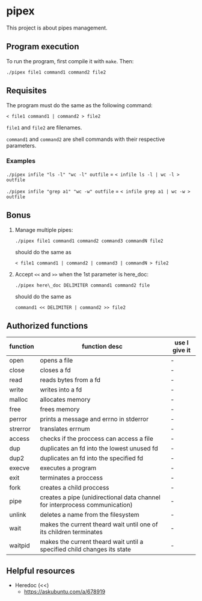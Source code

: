 # pipex
This project is about pipes management.

## Program execution
To run the program, first compile it with `make`. Then: 
```{bash}
./pipex file1 command1 command2 file2
```

## Requisites
The program must do the same as the following command:
```{bash}
< file1 command1 | command2 > file2
```

`file1` and `file2` are filenames.

`command1` and `command2` are shell commands with their respective parameters.

### Examples
`./pipex infile "ls -l" "wc -l" outfile` = `< infile ls -l | wc -l > outfile`

`./pipex infile "grep a1" "wc -w" outfile` = `< infile grep a1 | wc -w > outfile`

## Bonus
1. Manage multiple pipes:
	```{bash}
	./pipex file1 command1 command2 command3 commandN file2
	```
	should do the same as
	```{bash}
	< file1 command1 | command2 | command3 | commandN > file2
	```

2. Accept `<<` and `>>` when the 1st parameter is here_doc:
	```{bash}
	./pipex here\_doc DELIMITER command1 command2 file
	```
	should do the same as
	```{bash}
	command1 << DELIMITER | command2 >> file2
	```


## Authorized functions
| function | function desc | use I give it |
|-|-|-|
| open | opens a file |-|
| close | closes a fd |-|
| read | reads bytes from a fd |-|
| write | writes into a fd |-|
| malloc | allocates memory |-|
| free | frees memory |-|
| perror | prints a message and errno in stderror |-|
| strerror | translates errnum |-|
| access | checks if the proccess can access a file |-|
| dup | duplicates an fd into the lowest unused fd |-|
| dup2 | duplicates an fd into the specified fd |-|
| execve | executes a program |-|
| exit | terminates a proccess |-|
| fork | creates a child proccess |-|
| pipe | creates a pipe (unidirectional data channel for interprocess communication) |-|
| unlink | deletes a name from the filesystem |-|
| wait | makes the current theard wait until one of its children terminates |-|
| waitpid | makes the current theard wait until a specified child changes its state |-|

## Helpful resources
- Heredoc (<<)
	- https://askubuntu.com/a/678919
